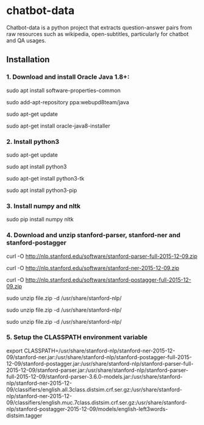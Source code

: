 # chatbot-data
Chatbot-data is a python project that extracts question-answer pairs from raw resources such as wikipedia, open-subtitles, particularly for chatbot and QA usages.

## Installation

### 1. Download and install Oracle Java 1.8+:

  sudo apt install software-properties-common

  sudo add-apt-repository ppa:webupd8team/java 

  sudo apt-get update

  sudo apt-get install oracle-java8-installer

### 2. Install python3

  sudo apt-get update

  sudo apt install python3

  sudo apt-get install python3-tk

  sudo apt install python3-pip

### 3. Install numpy and nltk

  sudo pip install numpy nltk

### 4. Download and unzip stanford-parser, stanford-ner and stanford-postagger

  curl -O http://nlp.stanford.edu/software/stanford-parser-full-2015-12-09.zip
  
  curl -O http://nlp.stanford.edu/software/stanford-ner-2015-12-09.zip
  
  curl -O http://nlp.stanford.edu/software/stanford-postagger-full-2015-12-09.zip

  sudo unzip file.zip -d /usr/share/stanford-nlp/
  
  sudo unzip file.zip -d /usr/share/stanford-nlp/
  
  sudo unzip file.zip -d /usr/share/stanford-nlp/
  
### 5. Setup the CLASSPATH environment variable
  
  export CLASSPATH=/usr/share/stanford-nlp/stanford-ner-2015-12-09/stanford-ner.jar:/usr/share/stanford-nlp/stanford-postagger-full-2015-12-09/stanford-postagger.jar:/usr/share/stanford-nlp/stanford-parser-full-2015-12-09/stanford-parser.jar:/usr/share/stanford-nlp/stanford-parser-full-2015-12-09/stanford-parser-3.6.0-models.jar:/usr/share/stanford-nlp/stanford-ner-2015-12-09/classifiers/english.all.3class.distsim.crf.ser.gz:/usr/share/stanford-nlp/stanford-ner-2015-12-09/classifiers/english.muc.7class.distsim.crf.ser.gz:/usr/share/stanford-nlp/stanford-postagger-2015-12-09/models/english-left3words-distsim.tagger
